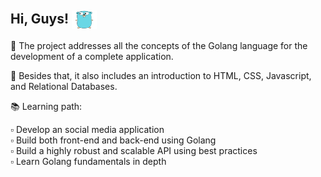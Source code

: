## Hi, Guys! <img align="center" alt="Aline-Go" height="30" width="40" src="https://raw.githubusercontent.com/devicons/devicon/master/icons/go/go-original.svg">

🔹 The project addresses all the concepts of the Golang language for the development of a complete application.

🔹 Besides that, it also includes an introduction to HTML, CSS, Javascript, and Relational Databases.

:books: Learning path:

▫️ Develop an social media application <br>
▫️ Build both front-end and back-end using Golang <br>
▫️ Build a highly robust and scalable API using best practices <br>
▫️ Learn Golang fundamentals in depth
